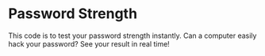 # Password Strength
This code is to test your password strength instantly. Can a computer easily hack your password? See your result in real time!
